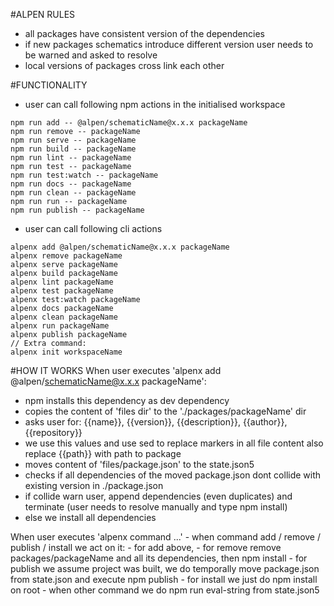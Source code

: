 #ALPEN RULES
   - all packages have consistent version of the dependencies
   - if new packages schematics introduce different version user needs to be warned and asked to resolve
   - local versions of packages cross link each other
   
#FUNCTIONALITY
   - user can call following npm actions in the initialised workspace
    
    npm run add -- @alpen/schematicName@x.x.x packageName
    npm run remove -- packageName
    npm run serve -- packageName
    npm run build -- packageName
    npm run lint -- packageName
    npm run test -- packageName
    npm run test:watch -- packageName
    npm run docs -- packageName
    npm run clean -- packageName
    npm run run -- packageName
    npm run publish -- packageName
    
   - user can call following cli actions
    
    alpenx add @alpen/schematicName@x.x.x packageName
    alpenx remove packageName
    alpenx serve packageName
    alpenx build packageName
    alpenx lint packageName
    alpenx test packageName
    alpenx test:watch packageName
    alpenx docs packageName
    alpenx clean packageName
    alpenx run packageName
    alpenx publish packageName
    // Extra command:
    alpenx init workspaceName

#HOW IT WORKS
When user executes 'alpenx add @alpen/schematicName@x.x.x packageName':
   - npm installs this dependency as dev dependency
   - copies the content of 'files dir' to the './packages/packageName' dir
   - asks user for: {{name}}, {{version}}, {{description}}, {{author}}, {{repository}}
   - we use this values and use sed to replace markers in all file content also replace {{path}} with path to package
   - moves content of 'files/package.json' to the state.json5
   - checks if all dependencies of the moved package.json dont collide with existing version in ./package.json
   - if collide warn user, append dependencies (even duplicates) and terminate (user needs to resolve manually and type npm install)
   - else we install all dependencies
   
When user executes 'alpenx command ...'
    - when command add / remove / publish / install we act on it:
       - for add above,
       - for remove remove packages/packageName and all its dependencies, then npm install
       - for publish we assume project was built, we do temporally move package.json from state.json and execute npm publish
       - for install we just do npm install on root
    - when other command we do npm run eval-string from state.json5
